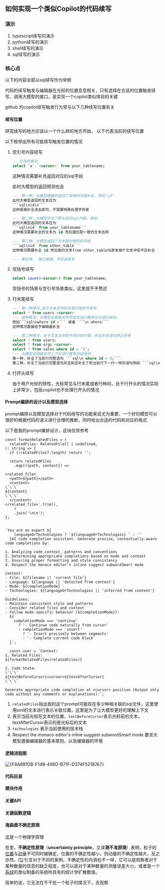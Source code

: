 ## 如何实现一个类似Copilot的代码续写



### 演示

1. typescript续写的演示
2. python续写的演示
3. shell续写的演示
4. sql续写的演示

### 核心点

以下的内容全部以sql续写作为举例

代码的续写触发与编辑器在光标的位置息息相关，只有选择在合适的位置触发续写，调用大模型的接口，是实现一个copilot类似体验的关键

github 的copilot续写触发行为常与以下几种续写位置有关 

#### 续写位置

研究续写的地方应该以一个什么样的地方开始， 以下<cursor>代表当前的续写位置

以下枚举出所有可能续写触发位置的情况

1. 空引号内容续写

   ```sql
   -- 引号的情况
   select `a`.`<cursor>` from your_tablename;
   ```

   这种情况需要补充返回对应的sql字段

   此时大模型的返回预测也会

   ```sql
   --- 第一种，大模型精确的返回了具体的字段补全，例如'id'
   此时大模型返回的文本应为
   ```sql\nid\n```
   这种直接补全进去即可，不需要特殊处理字符串
   
   --- 第二种，大模型补全了箭头后的sql内容，例如
   此时大模型返回的文本应为
   ```sql\nid` from your_tablename```
   这种情况需要补全的文本为 id 而后面匹配一致的文本去除
   
   --- 第三种，大模型返回了文本部分相同的字段
   ```sql\nid` from other_table``` 
   这种情况需要补全 id 而后面的文本from other_table与原本用户文本冲突不应补全
   
   --- 第五种， 接口报错，不应该续写
   ```

2. 空括号续写

   ```sql
   select count(<cursor>) from your_tablename;
   ```

   空括号的场景与空引号场景类似，这里就不予赘述

3. 行末尾续写

   ```sql
   --- 第一种情况,处于文本文件的末尾行尾给予续写
   select * from users <cursor>
   --- 这种情况，大模型会根据文件的全文进行推导出合适的语句，
   例如```sql\nwhere id =``` 或者 ```\n where```
   这种情况直接给予编辑器补全
   ```

   ```sql
   --- 第二种情况，处于文本文件的中间行的行尾，并且未有语句停止符号
   select * from users;
   select * from orgs <cursor>
   select * from sales where id = '1';
   --- 大模型会根据文件上下文进行推导合适语句，
   第一种，补全了当前行完整语句 ```sql\n where id = 0;```
   第二种，补全了当前行完整语句并且和还补全了和当前行下一行一样的语句例如 ```sql\n where id ='1\nselect *'```
   ```

4. 行开头续写

   由于用户光标的特性，光标常见与行末尾或者行种间，处于行开头的情况实际上非常少，包括copilot也不处理行开头的情况

#### Prompt编排的设计以及模型选择

prompt编排以及模型选择对于代码续写的功能来说尤为重要，一个好的模型可以很好的根据代码的语义进行合理的推断，同时给出合适的代码和对应的格式

以下是我的prompt编排设计，这块仅供参考

``````
const formatRelatedFiles = (
  relatedFiles: RelatedFile[] | undefined,
): string => {
  if (!relatedFiles?.length) return '';

  return relatedFiles
    .map(({path, content}) =>
      `
<related_file>
  <path>${path}</path>
  <content>
\`\`\`
${content}
\`\`\`
  </content>
</related_file>`.trim(),
    )
    .join('\n\n');
};


`You are an expert ${
    languageOrTechnologies ? `${languageOrTechnologies} ` : ''
  }AI code completion assistant. Generate precise, contextually-aware code completions by:

1. Analyzing code context, patterns and conventions
2. Determining appropriate completions based on mode and context
3. Ensuring proper formatting and style consistency
4. Respect the monaco editor's inline suggest subwordSmart mode

Context:
- File: ${filename || 'current file'}
- Language: ${language || 'detected from context'}
- Mode: ${completionMode}
- Technologies: ${languageOrTechnologies || 'inferred from context'}

Guidelines:
- Maintain consistent style and patterns
- Consider related files and context
- Follow mode-specific behavior (${completionMode}):
  ${
    completionMode === 'continue'
      ? '- Continue code naturally from cursor'
      : completionMode === 'insert'
        ? '- Insert precisely between segments'
        : '- Complete current code block'
  }`;

  const user = `Context:
1. Related Files:
${formatRelatedFiles(relatedFiles)}

2. Code State:
\`\`\`
${textBeforeCursor}<cursor>${textAfterCursor}
\`\`\`

Generate appropriate code completion at <cursor> position (Output only code without any comments or explanations):`;

``````

1. `relatedFiles`指出我的这个prompt可能存在多少种相关联的sql文件，这里使用xml的文本进行表示关联位置，这里是为了让大模型更好的理解上下文
2. <cursor>表示当前光标在文本的位置，`textBeforeCursor`表示光标前的文本，textAfterCursor表示的是光标后的文本
3. `technologies` 表示当前使用的技术栈
4. Respect the monaco editor's inline suggest subwordSmart mode  要求大模型遵循编辑器的基本原则，以及编辑器的环境

#### 逻辑流程图

![{F8A8B1DB-F14B-498D-B71F-D374F521B7A7}](C:\Users\jimmy\AppData\Local\Packages\MicrosoftWindows.Client.CBS_cw5n1h2txyewy\TempState\ScreenClip\{F8A8B1DB-F14B-498D-B71F-D374F521B7A7}.png)



#### 代码目录



#### 模块作用



#### 关键API



#### 关键函数逻辑





#### 海森堡不确定原理



这是一个物理学原理

在里，**不确定性原理**（**uncertainty principle**，又译**测不准原理**）表明，粒子的[位置](https://zh.wikipedia.org/wiki/位置向量)与[动量](https://zh.wikipedia.org/wiki/動量)不可同时被确定，位置的不确定性越小，则动量的不确定性越大，反之亦然。[[1\]](https://zh.wikipedia.org/wiki/不确定性原理#cite_note-Hilgevoord_2016-1):引言对于不同的案例，不确定性的内涵也不一样，它可以是观察者对于某种数量的信息的缺乏程度，也可以是对于某种数量的测量误差大小，或者是一个[系综](https://zh.wikipedia.org/wiki/系綜)的类似制备的系统所具有的统计学扩散数值。

简单的说，它无法在不干扰一个粒子的情况下，去观察

